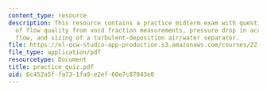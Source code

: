 ```yaml
---
content_type: resource
description: This resource contains a practice midterm exam with questions on calculation
  of flow quality from void fraction measurements, pressure drop in accelerating single-phase
  flow, and sizing of a turbulent-deposition air/water separator.
file: https://ol-ocw-studio-app-production.s3.amazonaws.com/courses/22-313j-thermal-hydraulics-in-power-technology-spring-2007/6c452a5ffa731fa9e2ef60e7c87843e0_practice_quiz.pdf
file_type: application/pdf
resourcetype: Document
title: practice_quiz.pdf
uid: 6c452a5f-fa73-1fa9-e2ef-60e7c87843e0
---
```

